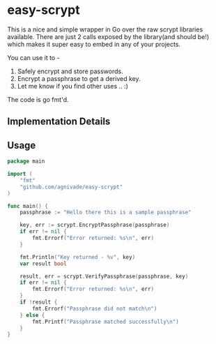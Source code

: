 easy-scrypt
===========

This is a nice and simple wrapper in Go over the raw scrypt libraries available. There are just 2 calls exposed by the library(and should be!) which makes it super easy to embed in any of your projects.

You can use it to -

1. Safely encrypt and store passwords.
2. Encrypt a passphrase to get a derived key.
3. Let me know if you find other uses .. :)

The code is go fmt'd.

Implementation Details
----------------------

Usage
-----

```go
package main

import (
	"fmt"
	"github.com/agnivade/easy-scrypt"
)

func main() {
	passphrase := "Hello there this is a sample passphrase"

	key, err := scrypt.EncryptPassphrase(passphrase)
	if err != nil {
		fmt.Errorf("Error returned: %s\n", err)
	}

	fmt.Println("Key returned - %v", key)
	var result bool

	result, err = scrypt.VerifyPassphrase(passphrase, key)
	if err != nil {
		fmt.Errorf("Error returned: %s\n", err)
	}
	if !result {
		fmt.Errorf("Passphrase did not match\n")
	} else {
		fmt.Printf("Passphrase matched successfully\n")
	}
}
```

